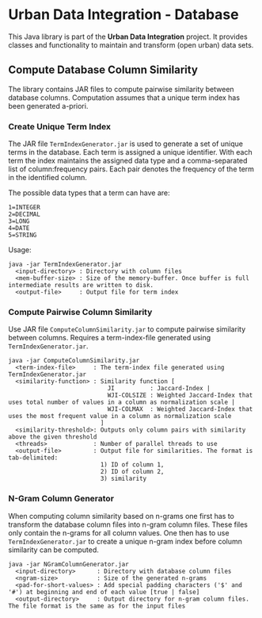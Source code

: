 Urban Data Integration - Database
=================================

This Java library is part of the **Urban Data Integration** project. It provides classes and functionality to maintain and transform (open urban) data sets.

Compute Database Column Similarity
----------------------------------

The library contains JAR files to compute pairwise similarity between database columns. Computation assumes that a unique term index has been generated a-priori.

### Create Unique Term Index

The JAR file `TermIndexGenerator.jar` is used to generate a set of unique terms in the database. Each term is assigned a unique identifier. With each term the index maintains the assigned data type and a comma-separated list of column:frequency pairs. Each pair denotes the frequency of the term in the identified column.

The possible data types that a term can have are:

```
1=INTEGER
2=DECIMAL
3=LONG
4=DATE
5=STRING
```

Usage:

```
java -jar TermIndexGenerator.jar
  <input-directory> : Directory with column files
  <mem-buffer-size> : Size of the memory-buffer. Once buffer is full intermediate results are written to disk.
  <output-file>     : Output file for term index
```



### Compute Pairwise Column Similarity

Use JAR file `ComputeColumnSimilarity.jar` to compute pairwise similarity between columns. Requires a term-index-file generated using `TermIndexGenerator.jar`.


```
java -jar ComputeColumnSimilarity.jar
  <term-index-file>     : The term-index file generated using TermIndexGenerator.jar
  <similarity-function> : Similarity function [
                            JI          : Jaccard-Index |
                            WJI-COLSIZE : Weighted Jaccard-Index that uses total number of values in a column as normalization scale |
                            WJI-COLMAX  : Weighted Jaccard-Index that uses the most frequent value in a column as normalization scale
                          ]
  <similarity-threshold>: Outputs only column pairs with similarity above the given threshold
  <threads>             : Number of parallel threads to use
  <output-file>         : Output file for similarities. The format is tab-delimited:
                          1) ID of column 1,
                          2) ID of column 2,
                          3) similarity
```



### N-Gram Column Generator

When computing column similarity based on n-grams one first has to transform the database column files into n-gram column files. These files only contain the n-grams for all column values. One then has to use `TermIndexGenerator.jar` to create a unique n-gram index before column similarity can be computed.

```
java -jar NGramColumnGenerator.jar
  <input-directory>      : Directory with database column files
  <ngram-size>           : Size of the generated n-grams
  <pad-for-short-values> : Add special padding characters ('$' and '#') at beginning and end of each value [true | false]
  <output-directory>     : Output directory for n-gram column files. The file format is the same as for the input files
```
